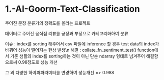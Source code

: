 # 1.-AI-Goorm-Text-Classification

주어진 문장 분류기의 정확도를 올리는 프로젝트

데이터로 주어진 음식점 리뷰를 긍정과 부정으로 카테고리화하여 분류

이슈 : index를 sorting 해주어서 csv 파일에 inference 할 경우
       test data의 index가 바뀌어 성능이 떨어지는 현상 발생\n
해결 : collate_fn_sentiment_test() function에서 기존 샘플의 index를 sorting하는 것이 아닌
       단순 ndarray 형태로 넘겨주어 해결함으로써 0.98정도로 성능 개선
       
그 외 다양한 하이퍼파라미터를 변경하여 성능개선
=> 0.988
